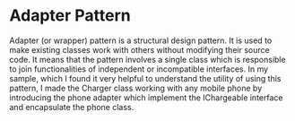 # Adapter Pattern
Adapter (or wrapper) pattern is a structural design pattern. It is used to make existing classes work with others without modifying their source code.
It means that the pattern involves a single class which is responsible to join functionalities of independent or incompatible interfaces.
In my sample, which I found it very helpful to understand the utility of using this pattern, I made the Charger class working with any mobile phone by introducing the phone adapter which implement the IChargeable interface and encapsulate the phone class.
